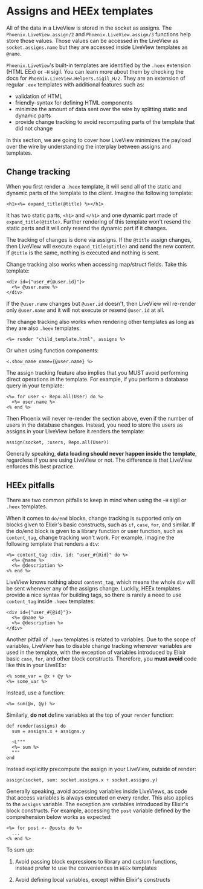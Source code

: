 # Assigns and HEEx templates

All of the data in a LiveView is stored in the socket as assigns.
The `Phoenix.LiveView.assign/2` and `Phoenix.LiveView.assign/3`
functions help store those values. Those values can be accessed
in the LiveView as `socket.assigns.name` but they are accessed
inside LiveView templates as `@name`.

`Phoenix.LiveView`'s built-in templates are identified by the `.heex`
extension (HTML EEx) or `~H` sigil. You can learn more about them
by checking the docs for `Phoenix.LiveView.Helpers.sigil_H/2`.
They are an extension of regular `.eex` templates with additional
features such as:

  * validation of HTML
  * friendly-syntax for defining HTML components
  * minimize the amount of data sent over the wire by splitting static and dynamic parts
  * provide change tracking to avoid recomputing parts of the template that did not change

In this section, we are going to cover how LiveView minimizes
the payload over the wire by understanding the interplay between
assigns and templates.

## Change tracking

When you first render a `.heex` template, it will send all of the
static and dynamic parts of the template to the client. Imagine the
following template:

    <h1><%= expand_title(@title) %></h1>

It has two static parts, `<h1>` and `</h1>` and one dynamic part
made of `expand_title(@title)`. Further rendering of this template
won't resend the static parts and it will only resend the dynamic
part if it changes.

The tracking of changes is done via assigns. If the `@title` assign
changes, then LiveView will execute `expand_title(@title)` and send
the new content. If `@title` is the same, nothing is executed and
nothing is sent.

Change tracking also works when accessing map/struct fields.
Take this template:

    <div id={"user_#{@user.id}"}>
      <%= @user.name %>
    </div>

If the `@user.name` changes but `@user.id` doesn't, then LiveView
will re-render only `@user.name` and it will not execute or resend `@user.id`
at all.

The change tracking also works when rendering other templates as
long as they are also `.heex` templates:

    <%= render "child_template.html", assigns %>

Or when using function components:

    <.show_name name={@user.name} %>

The assign tracking feature also implies that you MUST avoid performing
direct operations in the template. For example, if you perform a database
query in your template:

    <%= for user <- Repo.all(User) do %>
      <%= user.name %>
    <% end %>

Then Phoenix will never re-render the section above, even if the number of
users in the database changes. Instead, you need to store the users as
assigns in your LiveView before it renders the template:

    assign(socket, :users, Repo.all(User))

Generally speaking, **data loading should never happen inside the template**,
regardless if you are using LiveView or not. The difference is that LiveView
enforces this best practice.

## HEEx pitfalls

There are two common pitfalls to keep in mind when using the `~H` sigil
or `.heex` templates.

When it comes to `do/end` blocks, change tracking is supported only on blocks
given to Elixir's basic constructs, such as `if`, `case`, `for`, and similar.
If the do/end block is given to a library function or user function, such as
`content_tag`, change tracking won't work. For example, imagine the following
template that renders a `div`:

    <%= content_tag :div, id: "user_#{@id}" do %>
      <%= @name %>
      <%= @description %>
    <% end %>

LiveView knows nothing about `content_tag`, which means the whole `div` will
be sent whenever any of the assigns change. Luckily, HEEx templates provide
a nice syntax for building tags, so there is rarely a need to use `content_tag`
inside `.heex` templates:

    <div id={"user_#{@id}"}>
      <%= @name %>
      <%= @description %>
    </div>

Another pitfall of `.heex` templates is related to variables. Due to the scope
of variables, LiveView has to disable change tracking whenever variables are
used in the template, with the exception of variables introduced by Elixir
basic `case`, `for`, and other block constructs. Therefore, you **must avoid**
code like this in your LiveEEx:

    <% some_var = @x + @y %>
    <%= some_var %>

Instead, use a function:

    <%= sum(@x, @y) %>

Similarly, **do not** define variables at the top of your `render` function:

    def render(assigns) do
      sum = assigns.x + assigns.y

      ~L"""
      <%= sum %>
      """
    end

Instead explicitly precompute the assign in your LiveView, outside of render:

    assign(socket, sum: socket.assigns.x + socket.assigns.y)

Generally speaking, avoid accessing variables inside LiveViews, as code that
access variables is always executed on every render. This also applies to the
`assigns` variable. The exception are variables introduced by Elixir's block
constructs. For example, accessing the `post` variable defined by the comprehension
below works as expected:

    <%= for post <- @posts do %>
      ...
    <% end %>

To sum up:

  1. Avoid passing block expressions to library and custom functions,
     instead prefer to use the conveniences in `HEEx` templates

  2. Avoid defining local variables, except within Elixir's constructs
